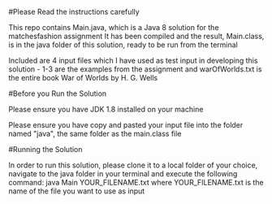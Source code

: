 #Please Read the instructions carefully

This repo contains Main.java, which is a Java 8 solution for the matchesfashion assignment
It has been compiled and the result, Main.class, is in the java folder of this solution, ready to be run from the terminal

Included are 4 input files which I have used as test input in developing this solution - 1-3 are the examples from the assignment
and warOfWorlds.txt is the entire book War of Worlds by H. G. Wells

#Before you Run the Solution

Please ensure you have JDK 1.8 installed on your machine

Please ensure you have copy and pasted your input file into the folder named "java", the same folder as the main.class file

#Running the Solution

In order to run this solution, please clone it to a local folder of your choice, navigate to the java folder in your terminal
and execute the following command: java Main YOUR_FILENAME.txt where YOUR_FILENAME.txt is the name of the file you want to use as input